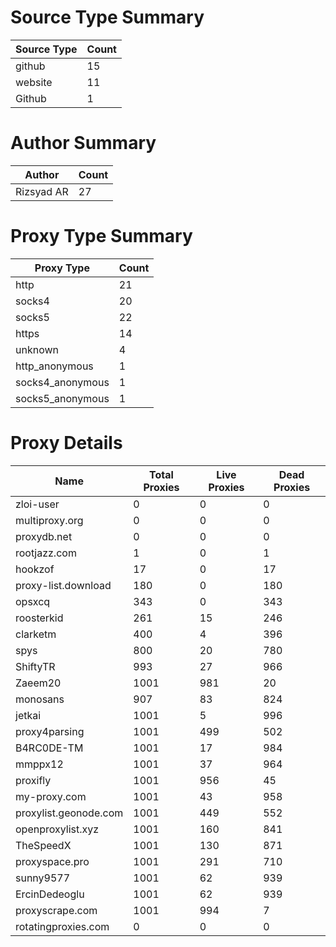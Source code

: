 # Source Type Summary

| Source Type | Count |
|-------------|-------|
| github | 15 |
| website | 11 |
| Github | 1 |


# Author Summary

| Author | Count |
|--------|-------|
| Rizsyad AR | 27 |


# Proxy Type Summary

| Proxy Type | Count |
|------------|-------|
| http | 21 |
| socks4 | 20 |
| socks5 | 22 |
| https | 14 |
| unknown | 4 |
| http_anonymous | 1 |
| socks4_anonymous | 1 |
| socks5_anonymous | 1 |


# Proxy Details

| Name | Total Proxies | Live Proxies | Dead Proxies |
|------|---------------|--------------|---------------|
| zloi-user | 0 | 0 | 0 |
| multiproxy.org | 0 | 0 | 0 |
| proxydb.net | 0 | 0 | 0 |
| rootjazz.com | 1 | 0 | 1 |
| hookzof | 17 | 0 | 17 |
| proxy-list.download | 180 | 0 | 180 |
| opsxcq | 343 | 0 | 343 |
| roosterkid | 261 | 15 | 246 |
| clarketm | 400 | 4 | 396 |
| spys | 800 | 20 | 780 |
| ShiftyTR | 993 | 27 | 966 |
| Zaeem20 | 1001 | 981 | 20 |
| monosans | 907 | 83 | 824 |
| jetkai | 1001 | 5 | 996 |
| proxy4parsing | 1001 | 499 | 502 |
| B4RC0DE-TM | 1001 | 17 | 984 |
| mmppx12 | 1001 | 37 | 964 |
| proxifly | 1001 | 956 | 45 |
| my-proxy.com | 1001 | 43 | 958 |
| proxylist.geonode.com | 1001 | 449 | 552 |
| openproxylist.xyz | 1001 | 160 | 841 |
| TheSpeedX | 1001 | 130 | 871 |
| proxyspace.pro | 1001 | 291 | 710 |
| sunny9577 | 1001 | 62 | 939 |
| ErcinDedeoglu | 1001 | 62 | 939 |
| proxyscrape.com | 1001 | 994 | 7 |
| rotatingproxies.com | 0 | 0 | 0 |
